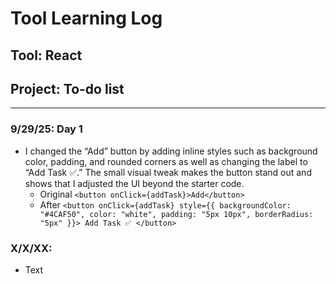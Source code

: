 # Tool Learning Log

## Tool: **React**

## Project: **To-do list**

---

### 9/29/25: Day 1
* I changed the “Add” button by adding inline styles such as background color, padding, and rounded corners as well as changing the label to “Add Task ✅.” The small visual tweak makes the button stand out and shows that I adjusted the UI beyond the starter code.
    * Original `<button onClick={addTask}>Add</button>`
    * After `<button onClick={addTask} style={{ backgroundColor: "#4CAF50", color: "white", padding: "5px 10px", borderRadius: "5px" }}> Add Task ✅ </button>`



### X/X/XX:
* Text


<!-- 
* Links you used today (websites, videos, etc)
* Things you tried, progress you made, etc
* Challenges, a-ha moments, etc
* Questions you still have
* What you're going to try next
-->
